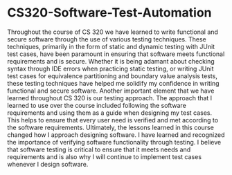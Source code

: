 # CS320-Software-Test-Automation

  Throughout the course of CS 320 we have learned to write functional and secure software through the use of various testing techniques. These techniques, primarily in the form of static and dynamic testing with JUnit test cases, have been paramount in ensuring that software meets functional requirements and is secure. Whether it is being adamant about checking syntax through IDE errors when practicing static testing, or writing JUnit test cases for equivalence partitioning and boundary value analysis tests, these testing techniques have helped me solidify my confidence in writing functional and secure software. Another important element that we have learned throughout CS 320 is our testing approach. The approach that I learned to use over the course included following the software requirements and using them as a guide when designing my test cases. This helps to ensure that every user need is verified and met according to the software requirements. Ultimately, the lessons learned in this course changed how I approach designing software. I have learned and recognized the importance of verifying software functionality through testing. I believe that software testing is critical to ensure that it meets needs and requirements and is also why I will continue to implement test cases whenever I design software.
